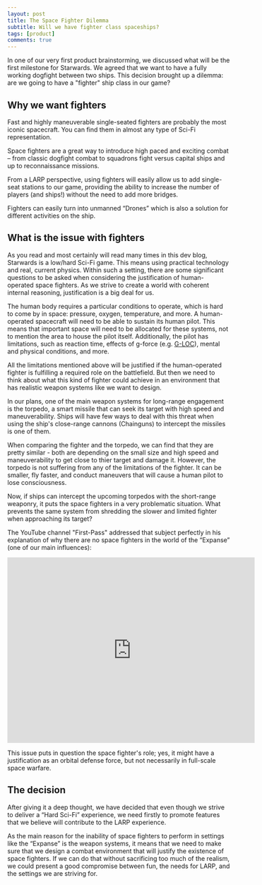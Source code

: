 ```yaml
---
layout: post
title: The Space Fighter Dilemma
subtitle: Will we have fighter class spaceships?
tags: [product]
comments: true
---
```

In one of our very first product brainstorming, we discussed what will be the first milestone for Starwards. We agreed that we want to have a fully working dogfight between two ships.
This decision brought up a dilemma: are we going to have a "fighter" ship class in our game? 

## Why we want fighters 
 Fast and highly maneuverable single-seated fighters are probably the most iconic spacecraft. You can find them in almost any type of Sci-Fi representation. 

 Space fighters are a great way to introduce high paced and exciting combat – from classic dogfight combat to squadrons fight versus capital ships and up to reconnaissance missions. 

 From a LARP perspective, using fighters will easily allow us to add single-seat stations to our game, providing the ability to increase the number of players (and ships!) without the need to add more bridges. 
 
 Fighters can easily turn into unmanned “Drones” which is also a solution for different activities on the ship. 

## What is the issue with fighters

As you read and most certainly will read many times in this dev blog, Starwards is a low/hard Sci-Fi game. This means using practical technology and real, current physics. Within such a setting, there are some significant questions to be asked when considering the justification of human-operated space fighters. As we strive to create a world with coherent internal reasoning, justification is a big deal for us. 

The human body requires a particular conditions to operate, which is hard to come by in space: pressure, oxygen, temperature, and more. A human-operated spacecraft will need to be able to sustain its human pilot. This means that important space will need to be allocated for these systems, not to mention the area to house the pilot itself. Additionally, the pilot has limitations, such as reaction time, effects of g-force (e.g. [G-LOC](https://www.youtube.com/watch?v=XqckN5OchAI)), mental and physical conditions, and more. 

All the limitations mentioned above will be justified if the human-operated fighter is fulfilling a required role on the battlefield. But then we need to think about what this kind of fighter could achieve in an environment that has realistic weapon systems like we want to design.

In our plans, one of the main weapon systems for long-range engagement is the torpedo, a smart missile that can seek its target with high speed and maneuverability. Ships will have few ways to deal with this threat when using the ship's close-range cannons (Chainguns) to intercept the missiles is one of them. 

When comparing the fighter and the torpedo, we can find that they are pretty similar - both are depending on the small size and high speed and maneuverability to get close to thier target and damage it. However, the torpedo is not suffering from any of the limitations of the fighter. It can be smaller, fly faster, and conduct maneuvers that will cause a human pilot to lose consciousness.

Now, if ships can intercept the upcoming torpedos with the short-range weaponry, it puts the space fighters in a very problematic situation. What prevents the same system from shredding the slower and limited fighter when approaching its target? 

The YouTube channel "First-Pass" addressed that subject perfectly in his explanation of why there are no space fighters in the world of the “Expanse” (one of our main influences):

<iframe width="560" height="420" src="https://www.youtube.com/watch?v=6AO6Ed_WkvM" frameborder="0" allowfullscreen></iframe>

This issue puts in question the space fighter's role; yes, it might have a justification as an orbital defense force, but not necessarily in full-scale space warfare.

## The decision
After giving it a deep thought, we have decided that even though we strive to deliver a “Hard Sci-Fi” experience, we need firstly to promote features that we believe will contribute to the LARP experience.

As the main reason for the inability of space fighters to perform in settings like the “Expanse” is the weapon systems, it means that we need to make sure that we design a combat environment that will justify the existence of space fighters. If we can do that without sacrificing too much of the realism, we could present a good compromise between fun, the needs for LARP, and the settings we are striving for.  


